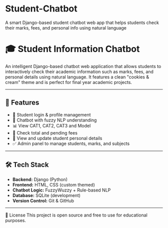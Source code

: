 # Student-Chatbot
A smart Django-based student chatbot web app that helps students check their marks, fees, and personal info using natural language
# 🎓 Student Information Chatbot

An intelligent Django-based chatbot web application that allows students to interactively check their academic information such as marks, fees, and personal details using natural language. It features a clean "cookies & cream" theme and is perfect for final year academic projects.

---

## 🚀 Features

- 🔐 Student login & profile management
- 💬 Chatbot with fuzzy NLP understanding
- 📊 View CAT1, CAT2, CAT3 and Model
- 💸 Check total and pending fees
- 👤 View and update student personal details
- ✅ Admin panel to manage students, marks, and subjects

---

## 🛠️ Tech Stack

- **Backend:** Django (Python)
- **Frontend:** HTML, CSS (custom themed)
- **Chatbot Logic:** FuzzyWuzzy + Rule-based NLP
- **Database:** SQLite (development)
- **Version Control:** Git & GitHub

---


📃 License
This project is open source and free to use for educational purposes.



